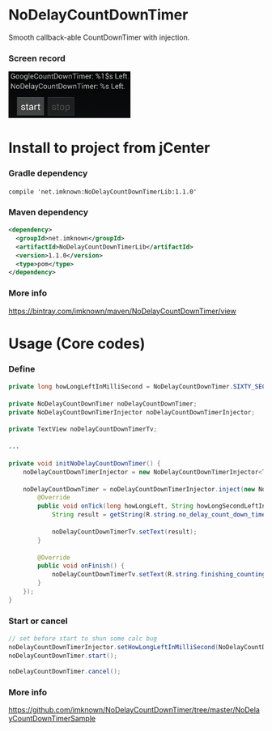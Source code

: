 # NoDelayCountDownTimer
Smooth callback-able CountDownTimer with injection.

### Screen record
![github](https://raw.githubusercontent.com/imknown/NoDelayCountDownTimer/master/Art/screen_record.gif "github")

# Install to project from jCenter
### Gradle dependency
`compile 'net.imknown:NoDelayCountDownTimerLib:1.1.0'`

### Maven dependency
 ``` xml
 <dependency>
   <groupId>net.imknown</groupId>
   <artifactId>NoDelayCountDownTimerLib</artifactId>
   <version>1.1.0</version>
   <type>pom</type>
 </dependency>
 ```

### More info
https://bintray.com/imknown/maven/NoDelayCountDownTimer/view



# Usage (Core codes)
### Define
``` java
private long howLongLeftInMilliSecond = NoDelayCountDownTimer.SIXTY_SECONDS;

private NoDelayCountDownTimer noDelayCountDownTimer;
private NoDelayCountDownTimerInjector noDelayCountDownTimerInjector;

private TextView noDelayCountDownTimerTv;

...

private void initNoDelayCountDownTimer() {
    noDelayCountDownTimerInjector = new NoDelayCountDownTimerInjector<TextView>(noDelayCountDownTimerTv, howLongLeftInMilliSecond);

    noDelayCountDownTimer = noDelayCountDownTimerInjector.inject(new NoDelayCountDownTimerInjector.ICountDownTimerCallback() {
        @Override
        public void onTick(long howLongLeft, String howLongSecondLeftInStringFormat) {
            String result = getString(R.string.no_delay_count_down_timer, howLongSecondLeftInStringFormat);

            noDelayCountDownTimerTv.setText(result);
        }

        @Override
        public void onFinish() {
            noDelayCountDownTimerTv.setText(R.string.finishing_counting_down);
        }
    });
}
```

### Start or cancel
``` java
// set before start to shun some calc bug
noDelayCountDownTimerInjector.setHowLongLeftInMilliSecond(NoDelayCountDownTimer.SIXTY_SECONDS);
noDelayCountDownTimer.start();
```
``` java
noDelayCountDownTimer.cancel();
```

### More info
https://github.com/imknown/NoDelayCountDownTimer/tree/master/NoDelayCountDownTimerSample
